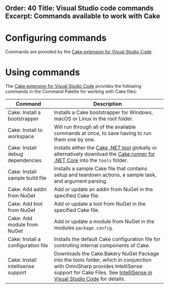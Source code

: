 Order: 40
Title: Visual Studio code commands
Excerpt: Commands available to work with Cake
---

# Configuring commands

Commands are provided by the [Cake extension for Visual Studio Code].

# Using commands

The [Cake extension for Visual Studio Code] provides the following commands in the Command Palette for working with Cake files:

| Command                            | Description |
|------------------------------------|-------------|
| Cake: Install a bootstrapper       | Installs a Cake bootstrapper for Windows, macOS or Linux in the root folder. |
| Cake: Install to workspace         | Will run through all of the available commands at once, to save having to run them one by one. |
| Cake: Install debug dependencies   | Installs either the [Cake .NET tool] globally or alternatively download the [Cake runner for .NET Core] into the `tools` folder. |
| Cake: Install sample build file    | Installs a sample Cake file that contains setup and teardown actions, a sample task, and argument parsing. |
| Cake: Add addin from NuGet         | Add or update an addin from NuGet in the specified Cake file. |
| Cake: Add tool from NuGet          | Add or update a tool from NuGet in the specified Cake file. |
| Cake: Add module from NuGet        | Add or update a module from NuGet in the modules `package.config`. |
| Cake: Install a configuration file | Installs the default Cake configuration file for controlling internal components of Cake. |
| Cake: Install intellisense support | Downloads the Cake.Bakery NuGet Package into the tools folder, which in conjunction with OmniSharp provides IntelliSense support for Cake Files. See [IntelliSense in Visual Studio Code] for details. |

[Cake extension for Visual Studio Code]: https://marketplace.visualstudio.com/items/cake-build.cake-vscode
[Cake .NET tool]: /docs/running-builds/runners/dotnet-tool
[Cake runner for .NET Core]: /docs/running-builds/runners/deprecated/cake-runner-for-dotnet-core
[IntelliSense in Visual Studio Code]: /docs/integrations/editors/vscode/intellisense